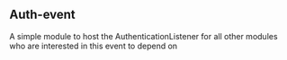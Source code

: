 ## Auth-event

A simple module to host the AuthenticationListener for all other modules who are interested in this
event to depend on
